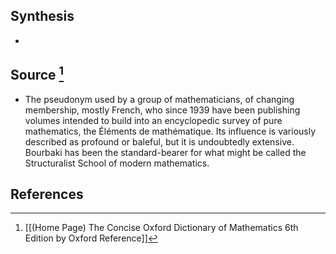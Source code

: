 ## Synthesis
- 
## Source [^1]
- The pseudonym used by a group of mathematicians, of changing membership, mostly French, who since 1939 have been publishing volumes intended to build into an encyclopedic survey of pure mathematics, the Éléments de mathématique. Its influence is variously described as profound or baleful, but it is undoubtedly extensive. Bourbaki has been the standard-bearer for what might be called the Structuralist School of modern mathematics.
## References

[^1]: [[(Home Page) The Concise Oxford Dictionary of Mathematics 6th Edition by Oxford Reference]]